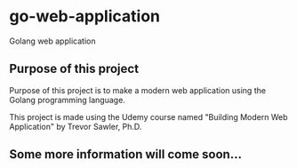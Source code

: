 # go-web-application
Golang web application

## Purpose of this project
Purpose of this project is to make a modern web application using the Golang programming language.

This project is made using the Udemy course named "Building Modern Web Application" by Trevor Sawler, Ph.D.

## Some more information will come soon...
